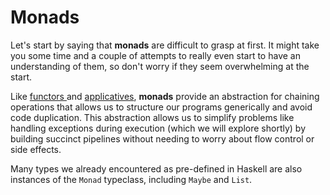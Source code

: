# Monads

Let's start by saying that **monads** are difficult to grasp at first. It might take you some time and a couple of attempts to really even start to have an understanding of them, so don't worry if they seem overwhelming at the start.

Like [functors ](../functors.md)and [applicatives](../applicative-functors.md), **monads** provide an abstraction for chaining operations that allows us to structure our programs generically and avoid code duplication. This abstraction allows us to simplify problems like handling exceptions during execution (which we will explore shortly) by building succinct pipelines without needing to worry about flow control or side effects.

Many types we already encountered as pre-defined in Haskell are also instances of the `Monad` typeclass, including `Maybe` and `List`.
